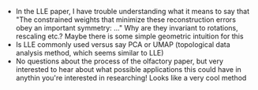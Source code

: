 * In the LLE paper, I have trouble understanding what it means to say that "The constrained weights that minimize these reconstruction errors obey an important symmetry: ..." Why are they invariant to rotations, rescaling etc.? Maybe there is some simple geometric intuition for this
* Is LLE commonly used versus say PCA or UMAP (topological data analysis method, which seems similar to LLE)
* No questions about the process of the olfactory paper, but very interested to hear about what possible applications this could have in anythin you're interested in researching! Looks like a very cool method